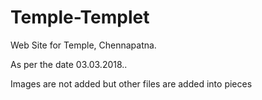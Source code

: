 # Temple-Templet
Web Site for Temple, Chennapatna.

As per the date 03.03.2018..


Images are not added but other files are added into pieces
